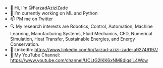 - 👋 Hi, I’m @FarzadAziziZade
- 🌱 I’m currently working on ML and Python
- 📫 PM me on Twitter
- 🔍 My research interests are Robotics, Control, Automation, Machine Learning, Manufacturing Systems, Fluid Mechanics, CFD, Numerical Simulation, Heat Transfer, Sustainable Energies, and Energy Conservation.
- 🔗 LinkedIn: https://www.linkedin.com/in/farzad-azizi-zade-a92749197/
- 🎥 My YouTube Channel: https://www.youtube.com/channel/UCLtG2lKK6xNM8diqsiL4Wcw
